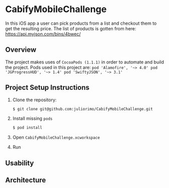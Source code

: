 # CabifyMobileChallenge

In this iOS app a user can pick products from a list and checkout them to get the resulting price. The list of products is gotten from here: https://api.myjson.com/bins/4bwec/

## Overview

The project makes uses of `CocoaPods (1.1.1)` in order to automate and build the project.
Pods used in this project are:
    ```
    pod 'Alamofire', '~> 4.0'
    pod 'JGProgressHUD', '~> 1.4'
    pod 'SwiftyJSON', '~> 3.1'
    ```
    
## Project Setup Instructions

1. Clone the repository:
    ```zsh
    $ git clone git@github.com:juliorimo/CabifyMobileChallenge.git
    ```

1. Install missing `pods`
    ```zsh
    $ pod install
    ```

1. Open `CabifyMobileChallenge.xcworkspace`
1. Run

## Usability

## Architecture

## 





